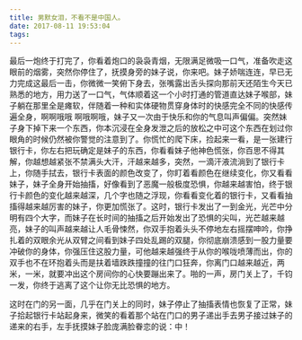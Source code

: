 ```yaml
---
title: 男默女泪，不看不是中国人。
date: 2017-08-11 19:53:04
tags:
---
```

最后一炮终于打完了，你看着炮口的袅袅青烟，无限满足微吸一口气，准备吹走这眼前的烟雾，突然你停住了，抚摸身旁的妹子说，你来吧。妹子娇喘连连，早已无力完成这最后一击，你微微一笑俯下身去，张嘴露出舌头探向那前天还陌生今天已熟悉的地方，用力送了一口气，气体顺着这一个小时打通的管道直达妹子喉部，妹子躺在那里全是瘫软，伴随着一种和实体硬物贯穿身体时的快感完全不同的快感传遍全身，啊啊哦哦 啊哦啊哦，妹子又一次由于快乐和你的气息叫声偏偏。突然妹子身下掉下来一个东西，你本沉浸在全身发泄之后的放松之中可这个东西在划过你眼角的时候仍然被你警觉的注意到了。你慌忙的爬下床，捡起来一看，是一张建行银行卡，你左右把玩确定是妹子的东西，你看看妹子他神色慌张，你百思不得其解，你越想越紧张不禁满头大汗，汗越来越多，突然，一滴汗液流淌到了银行卡上，你随手拭去，银行卡表面的颜色改变了，你盯着看颜色在继续变化，你又看看妹子，妹子全身开始抽搐，好像看到了恶魔一般极度恐惧，你越来越害怕，终于银行卡颜色的变化越来越深，几个字也随之浮现，你看看变化着的银行卡，又看看抽搐得越来越厉害的妹子，你更加慌张了。这时，银行卡发出了一到金光，光芒中分明有四个大字，而妹子在长时间的抽搐之后开始发出了恐惧的尖叫，光芒越来越亮，妹子的叫声越来越让人毛骨悚然，你双手抱着头头不停地左右摇摆呻吟，你挣扎着的双眼余光从双臂之间看到妹子四处乱踢的双腿，你彻底崩溃感到一股力量要冲破你的身体，你强压住这股力量，可他越来越强终于从你的喉咙喷薄而出，你的双手也不在环抱着头而是扶着墙跌跌撞撞的往门口狂奔，你离门口越来越近，两米，一米，就要冲出这个房间你的心快要蹦出来了。啪的一声，房门关上了，千钧一发，你终于逃离了这个让你无比恐惧的地方。

这时在门的另一面，几乎在门关上的同时，妹子停止了抽搐表情也恢复了正常，妹子拾起银行卡站起身来，微笑的看着那个站在门口的男子递出手去男子接过妹子的递来的右手，左手抚摸妹子脸庞满脸眷恋的说：中！